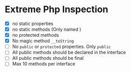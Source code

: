 # Extreme Php Inspection
- [x] no static properties
- [x] no static methods (Only named )
- [x] no protected methods
- [x] No magic method `__toString`
- [ ] No `public` or `protected` properties. Only `public`
- [ ] All public methods should be declared in the interface
- [ ] All public methods should be final
- [ ] Max 10 methods per interface